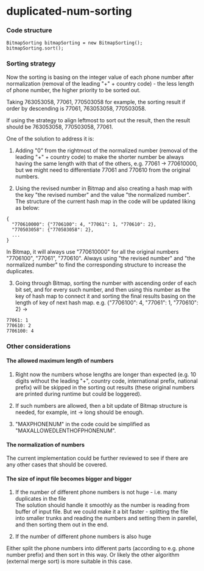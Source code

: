 # duplicated-num-sorting

### Code structure

```
BitmapSorting bitmapSorting = new BitmapSorting();
bitmapSorting.sort();
```

### Sorting strategy
Now the sorting is basing on the integer value of each phone number after normalization (removal of the leading "+" + country code) - the less length of phone number, the higher priority to be sorted out.

Taking 763053058, 77061, 770503058 for example, the sorting result if order by descending is 77061, 763053058, 770503058.

If using the strategy to align leftmost to sort out the result, then the result should be 763053058, 770503058, 77061.

One of the solution to address it is:
1. Adding "0" from the rightmost of the normalized number (removal of the leading "+" + country code) to make the shorter number be always having the same length with that of the others, e.g. 77061 -> 770610000, but we might need to differentiate 77061 and 770610 from the original numbers.

2. Using the revised number in Bitmap and also creating a hash map with the key "the revised number" and the value "the normalized number". The structure of the current hash map in the code will be updated liking as below:
```
{
  "770610000": {"7706100": 4, "77061": 1, "770610": 2},
  "770503058": {"770503058": 2},
  ...
}
```
In Bitmap, it will always use "770610000" for all the original numbers "7706100", "77061", "770610". Always using "the revised number" and "the normalized number" to find the corresponding structure to increase the duplicates.

3. Going through Bitmap, sorting the number with ascending order of each bit set, and for every such number, and then using this number as the key of hash map to connect it and sorting the final results basing on the length of key of next hash map.
e.g. {"7706100": 4, "77061": 1, "770610": 2} ->   
```
77061: 1
770610: 2
7706100: 4
```

### Other considerations

#### The allowed maximum length of numbers
1. Right now the numbers whose lengths are longer than expected (e.g. 10 digits without the leading "+", country code, international prefix, national prefix) will be skipped in the sorting out results (these original numbers are printed during runtime but could be loggered).

2. If such numbers are allowed, then a bit update of Bitmap structure is needed, for example, int -> long should be enough.

3. "MAXPHONENUM" in the code could be simplified as "MAXALLOWEDLENTHOFPHONENUM".

#### The normalization of numbers
The current implementation could be further reviewed to see if there are any other cases that should be covered.

#### The size of input file becomes bigger and bigger
1. If the number of different phone numbers is not huge - i.e. many duplicates in the file  
The solution should handle it smoothly as the number is reading from buffer of input file. But we could make it a bit faster - splitting the file into smaller trunks and reading the numbers and setting them in parellel, and then sorting them out in the end.

2. If the number of different phone numbers is also huge

Either split the phone numbers into different parts (according to e.g. phone number prefix) and then sort in this way. Or likely the other algorithm (external merge sort) is more suitable in this case.

